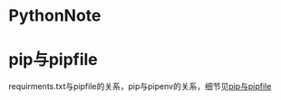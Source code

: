 # PythonNote



# pip与pipfile

requirments.txt与pipfile的关系，pip与pipenv的关系，细节见[pip与pipfile](pip_pipenv/pip_pipfile.md)